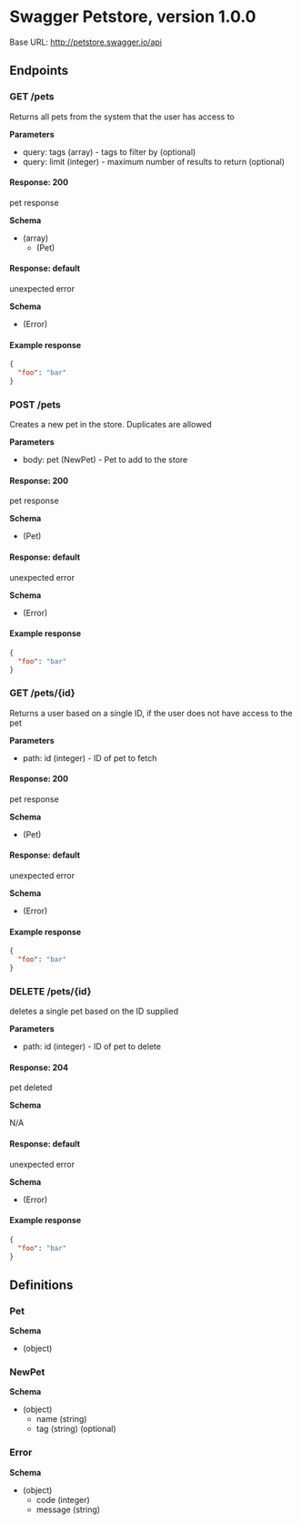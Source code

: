# Swagger Petstore, version 1.0.0

Base URL: http://petstore.swagger.io/api

## Endpoints

### GET /pets

Returns all pets from the system that the user has access to

**Parameters**

- query: tags (array) - tags to filter by (optional)
- query: limit (integer) - maximum number of results to return (optional)

#### Response: 200

pet response

**Schema**

- (array)
  - (Pet)

#### Response: default

unexpected error

**Schema**

- (Error)

#### Example response

```json
{
  "foo": "bar"
}
```

### POST /pets

Creates a new pet in the store.  Duplicates are allowed

**Parameters**

- body: pet (NewPet) - Pet to add to the store

#### Response: 200

pet response

**Schema**

- (Pet)

#### Response: default

unexpected error

**Schema**

- (Error)

#### Example response

```json
{
  "foo": "bar"
}
```

### GET /pets/{id}

Returns a user based on a single ID, if the user does not have access to the pet

**Parameters**

- path: id (integer) - ID of pet to fetch

#### Response: 200

pet response

**Schema**

- (Pet)

#### Response: default

unexpected error

**Schema**

- (Error)

#### Example response

```json
{
  "foo": "bar"
}
```

### DELETE /pets/{id}

deletes a single pet based on the ID supplied

**Parameters**

- path: id (integer) - ID of pet to delete

#### Response: 204

pet deleted

**Schema**

N/A

#### Response: default

unexpected error

**Schema**

- (Error)

#### Example response

```json
{
  "foo": "bar"
}
```

## Definitions

### Pet

**Schema**

- (object)


### NewPet

**Schema**

- (object)
  - name (string)
  - tag (string) (optional)

### Error

**Schema**

- (object)
  - code (integer)
  - message (string)
